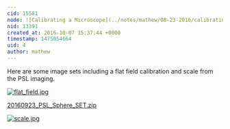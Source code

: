 ```yaml
---
cid: 15581
node: ![Calibrating a Microscope](../notes/mathew/08-23-2016/calibrating-a-microscope)
nid: 13391
created_at: 2016-10-07 15:37:44 +0000
timestamp: 1475854664
uid: 4
author: mathew
---
```


Here are some image sets including a flat field calibration and scale from the PSL imaging.

[![flat_field.jpg](//i.publiclab.org/system/images/photos/000/018/351/large/flat_field.jpg)](//i.publiclab.org/system/images/photos/000/018/351/original/flat_field.jpg)



<a href="//i.publiclab.org/system/images/photos/000/018/350/original/20160923_PSL_Sphere_SET.zip"><i class="fa fa-file"></i> 20160923_PSL_Sphere_SET.zip</a>


[![scale.jpg](//i.publiclab.org/system/images/photos/000/018/352/large/scale.jpg)](//i.publiclab.org/system/images/photos/000/018/352/original/scale.jpg)

